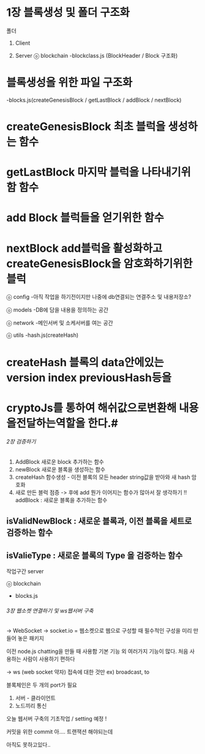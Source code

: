# 1장 블록생성 및 폴더 구조화

폴더
1. Client

2. Server
ⓞ blockchain
-blockclass.js (BlockHeader / Block 구조화)
# 블록생성을 위한 파일 구조화 #

-blocks.js(createGenesisBlock / getLastBlock / addBlock / nextBlock)
# createGenesisBlock 최초 블럭을 생성하는 함수 #
# getLastBlock 마지막 블럭을 나타내기위함 함수 #
# add Block 블럭들을 얻기위한 함수 #
# nextBlock add블럭을 활성화하고 createGenesisBlock을 암호화하기위한 블럭 #

ⓞ config
-아직 작업을 하기전이지만 나중에 db연결되는 연결주소 및 내용저장소?

ⓞ models
-DB에 담을 내용을 정의하는 공간

ⓞ network
-메인서버 및 소케서버를 여는 공간

ⓞ utils
-hash.js(createHash)
# createHash 블록의 data안에있는 version index previousHash등을 #
# cryptoJs를 통하여 해쉬값으로변환해 내용을전달하는역할을 한다.#

###### 2장 검증하기 #######
1. AddBlock 새로운 block 추가하는 함수
2. newBlock 새로운 블록을 생성하는 함수
3. createHash 함수생성 - 이전 블록의 모든 header string값을 받아와 새 hash 암호화
4. 새로 만든 블럭 점증 -> 후에 add
뭔가 이어지는 함수가 많아서 잘 생각하기 !! 
addBlock : 새로운 블록을 추가하는 함수 
## isValidNewBlock : 새로운 블록과, 이전 블록을 세트로 검증하는 함수 ##
## isValieType : 새로운 블록의 Type 을 검증하는 함수 ##

작업구간
server

ⓞ blockchain
- blocks.js


###### 3장 웹소켓 연결하기 및 ws웹서버 구축 #######
-> WebSocket 
-> socket.io = 웹소켓으로 웹으로 구성할 때 필수적인 구성을 미리 만들어 놓은 패키지 

   이전 node.js chatting을 만들 때 사용함
   기본 기능 외 여러가지 기능이 많다. 
   처음 사용하는 사람이 사용하기 편하다

-> ws (web socket 약자) 
   접속에 대한 것만 ex) broadcast, to 

 

블록체인은 두 개의 port가 필요

1) 서버 - 클라이언트 
2) 노드끼리 통신 

 

오늘 웹서버 구축의 기초작업 / setting 예정 ! 

커밋을 위한 commit 아.... 트랜잭션 해야되는데

아직도 못하고있다..
